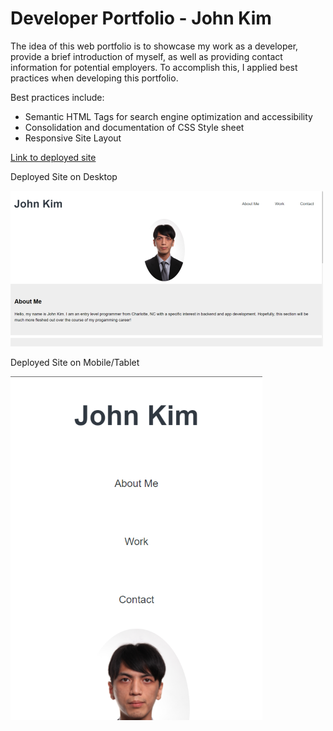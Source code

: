 # Developer Portfolio - John Kim

The idea of this web portfolio is to showcase my work as a developer, provide a brief introduction of myself, as well as providing contact information for potential employers. To accomplish this, I applied best practices when developing this portfolio. 

Best practices include: 
* Semantic HTML Tags for search engine optimization and accessibility
* Consolidation and documentation of CSS Style sheet 
* Responsive Site Layout

[Link to deployed site](https://mother426.github.io/webPortfolio-johnKim/)

Deployed Site on Desktop

![Deployed Site on Desktop](/assets/portfolioscreenshot.png)


Deployed Site on Mobile/Tablet 

![Deployed Site on Mobile/tablet](/assets/portfolioscreenshotmobile.png)